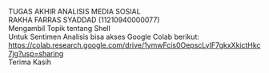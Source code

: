 TUGAS AKHIR ANALISIS MEDIA SOSIAL\
RAKHA FARRAS SYADDAD (11210940000077)\
Mengambil Topik tentang Shell\
Untuk Sentimen Analisis bisa akses Google Colab berikut:\
https://colab.research.google.com/drive/1ymwFcis0OepscLyIF7gkxXkictHkc7jg?usp=sharing \
Terima Kasih
